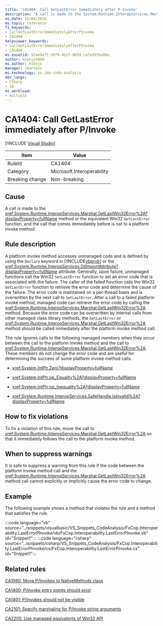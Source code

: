 ```yaml
---
title: 'CA1404: Call GetLastError immediately after P-Invoke'
description: "A call is made to the System.Runtime.InteropServices.Marshal.GetLastWin32Error method or the equivalent Win32 GetLastError function, and the call that comes immediately before is not to a platform invoke method."
ms.date: 11/04/2016
ms.topic: reference
f1_keywords:
- CallGetLastErrorImmediatelyAfterPInvoke
- CA1404
helpviewer_keywords:
- CallGetLastErrorImmediatelyAfterPInvoke
- CA1404
ms.assetid: 52ae9eff-50f9-4b2f-8039-ca7e49fba88e
author: mikejo5000
ms.author: mikejo
manager: jmartens
ms.technology: vs-ide-code-analysis
dev_langs:
- CSharp
- VB
ms.workload:
- multiple
---
```

# CA1404: Call GetLastError immediately after P/Invoke

 [!INCLUDE [Visual Studio](~/includes/applies-to-version/vs-windows-only.md)]

|Item|Value|
|-|-|
|RuleId|CA1404|
|Category|Microsoft.Interoperability|
|Breaking change|Non-breaking|

## Cause

A call is made to the <xref:System.Runtime.InteropServices.Marshal.GetLastWin32Error%2A?displayProperty=fullName> method or the equivalent Win32 `GetLastError` function, and the call that comes immediately before is not to a platform invoke method.

## Rule description
A platform invoke method accesses unmanaged code and is defined by using the `Declare` keyword in [!INCLUDE[vbprvb](../code-quality/includes/vbprvb_md.md)] or the <xref:System.Runtime.InteropServices.DllImportAttribute?displayProperty=fullName> attribute. Generally, upon failure, unmanaged functions call the Win32 `SetLastError` function to set an error code that is associated with the failure. The caller of the failed function calls the Win32 `GetLastError` function to retrieve the error code and determine the cause of the failure. The error code is maintained on a per-thread basis and is overwritten by the next call to `SetLastError`. After a call to a failed platform invoke method, managed code can retrieve the error code by calling the <xref:System.Runtime.InteropServices.Marshal.GetLastWin32Error%2A> method. Because the error code can be overwritten by internal calls from other managed class library methods, the `GetLastError` or <xref:System.Runtime.InteropServices.Marshal.GetLastWin32Error%2A> method should be called immediately after the platform invoke method call.

The rule ignores calls to the following managed members when they occur between the call to the platform invoke method and the call to <xref:System.Runtime.InteropServices.Marshal.GetLastWin32Error%2A>. These members do not change the error code and are useful for determining the success of some platform invoke method calls.

- <xref:System.IntPtr.Zero?displayProperty=fullName>

- <xref:System.IntPtr.op_Equality%2A?displayProperty=fullName>

- <xref:System.IntPtr.op_Inequality%2A?displayProperty=fullName>

- <xref:System.Runtime.InteropServices.SafeHandle.IsInvalid%2A?displayProperty=fullName>

## How to fix violations
To fix a violation of this rule, move the call to <xref:System.Runtime.InteropServices.Marshal.GetLastWin32Error%2A> so that it immediately follows the call to the platform invoke method.

## When to suppress warnings
It is safe to suppress a warning from this rule if the code between the platform invoke method call and the <xref:System.Runtime.InteropServices.Marshal.GetLastWin32Error%2A> method call cannot explicitly or implicitly cause the error code to change.

## Example
The following example shows a method that violates the rule and a method that satisfies the rule.

:::code language="vb" source="../snippets/visualbasic/VS_Snippets_CodeAnalysis/FxCop.Interoperability.LastErrorPInvoke/vb/FxCop.Interoperability.LastErrorPInvoke.vb" id="Snippet1":::
:::code language="csharp" source="../snippets/csharp/VS_Snippets_CodeAnalysis/FxCop.Interoperability.LastErrorPInvoke/cs/FxCop.Interoperability.LastErrorPInvoke.cs" id="Snippet1":::

## Related rules
[CA1060: Move P/Invokes to NativeMethods class](/dotnet/fundamentals/code-analysis/quality-rules/ca1060)

[CA1400: P/Invoke entry points should exist](../code-quality/ca1400.md)

[CA1401: P/Invokes should not be visible](/dotnet/fundamentals/code-analysis/quality-rules/ca1401)

[CA2101: Specify marshaling for P/Invoke string arguments](/dotnet/fundamentals/code-analysis/quality-rules/ca2101)

[CA2205: Use managed equivalents of Win32 API](../code-quality/ca2205.md)
